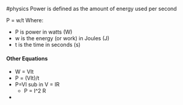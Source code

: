 #physics 
Power is defined as the amount of energy used per second 

P = w/t
Where:
- P is power in watts (W)
- w is the energy (or work) in Joules (J)
- t is the time in seconds (s)

#### Other Equations
- W = VIt
- P = (VIt)/t
- P=VI
	sub in V = IR
	- P = I^2 R
- 